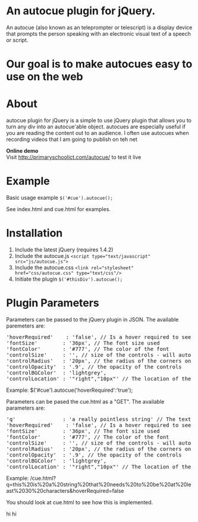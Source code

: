 # An autocue plugin for jQuery.

An autocue (also known as an teleprompter or telescript) is a display device that prompts the person speaking with an electronic visual text of a speech or script. 

# Our goal is to make autocues easy to use on the web

# About
autocue plugin for jQuery is a simple to use jQuery plugin that allows you to turn any div into an autocue'able object.  autocues are especially useful if you are reading the content out to an audience.  I often use autocues when recording videos that I am going to publish on teh net

**Online demo**<br>
Visit <http://primaryschoolict.com/autocue/> to test it live

# Example

Basic usage example
<code>$('#cue').autocue();</code>

See index.html and cue.html for examples.

# Installation

1. Include the latest jQuery (requires 1.4.2)
2. Include the autocue.js <code>&lt;script type="text/javascript" src="js/autocue.js"></script></code>
3. Include the autocue.css <code>&lt;link rel="stylesheet" href="css/autocue.css" type="text/css"/></code>
4. Initiate the plugin <code>$('#thisDiv').autocue();</code>

# Plugin Parameters

Parameters can be passed to the jQuery plugin in JSON.  The available paremeters are:
<pre>
'hoverRequired'    : 'false', // Is a hover required to see the controls?
'fontSize'        : '36px', // The font size used
'fontColor'       : '#777', // The color of the font
'controlSize'     : '', // size of the controls - will auto resize
'controlRadius'   : '20px', // the radius of the corners on the controls
'controlOpacity'  : '.9', // the opacity of the controls
'controlBGColor'  : 'lightgrey',
'controlLocation' : '"right","10px"' // The location of the controls
</pre>

Example:  $('#cue').autocue('hoverRequired':'true');

Parameters can be pased the cue.html as a "GET".  The available parameters are:
<pre>
'q'               : 'a really pointless string' // The text string you want the autocue to read out
'hoverRequired'    : 'false', // Is a hover required to see the controls?
'fontSize'        : '36px', // The font size used
'fontColor'       : '#777', // The color of the font
'controlSize'     : '', // size of the controls - will auto resize
'controlRadius'   : '20px', // the radius of the corners on the controls
'controlOpacity'  : '.9', // the opacity of the controls
'controlBGColor'  : 'lightgrey',
'controlLocation' : '"right","10px"' // The location of the controls
</pre>

Example: /cue.html?q=this%20is%20a%20string%20that%20needs%20to%20be%20at%20least%2030%20characters&hoverRequired=false

You should look at cue.html to see how this is implemented.


hi
hi
